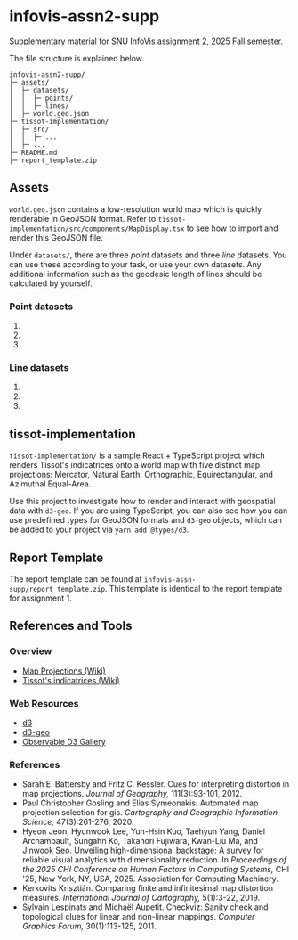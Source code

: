 # infovis-assn2-supp
Supplementary material for SNU InfoVis assignment 2, 2025 Fall semester.

The file structure is explained below.
```
infovis-assn2-supp/
├─ assets/
│  ├─ datasets/
│  │  ├─ points/
│  │  ├─ lines/
│  ├─ world.geo.json
├─ tissot-implementation/
│  ├─ src/
│  │  ├─ ...
│  ├─ ...
├─ README.md
├─ report_template.zip
```
## Assets
`world.geo.json` contains a low-resolution world map which is quickly renderable in GeoJSON format. Refer to `tissot-implementation/src/components/MapDisplay.tsx` to see how to import and render this GeoJSON file.

Under `datasets/`, there are three *point* datasets and three *line* datasets. You can use these according to your task, or use your own datasets. Any additional information such as the geodesic length of lines should be calculated by yourself.

### Point datasets
1. 
2. 
3. 

### Line datasets
1.
2.
3.

## tissot-implementation
`tissot-implementation/` is a sample React + TypeScript project which renders Tissot's indicatrices onto a world map with five distinct map projections: Mercator, Natural Earth, Orthographic, Equirectangular, and Azimuthal Equal-Area.

Use this project to investigate how to render and interact with geospatial data with `d3-geo`. If you are using TypeScript, you can also see how you can use predefined types for GeoJSON formats and `d3-geo` objects, which can be added to your project via `yarn add @types/d3`.

## Report Template
The report template can be found at `infovis-assn-supp/report_template.zip`. This template is identical to the report template for assignment 1.

## References and Tools
### Overview
- [Map Projections (Wiki)](https://en.wikipedia.org/wiki/Map_projection)
- [Tissot's indicatrices (Wiki)](https://en.wikipedia.org/wiki/Tissot%27s_indicatrix)
### Web Resources
- [d3](https://d3js.org)
- [d3-geo](https://d3js.org/d3-geo)
- [Observable D3 Gallery](https://observablehq.com/@d3/gallery)
### References
- Sarah E. Battersby and Fritz C. Kessler. Cues for interpreting distortion in map projections. *Journal of Geography,* 111(3):93-101, 2012.
- Paul Christopher Gosling and Elias Symeonakis. Automated map projection selection for gis. *Cartography and Geographic Information Science,* 47(3):261-276, 2020.
- Hyeon Jeon, Hyunwook Lee, Yun-Hsin Kuo, Taehyun Yang, Daniel Archambault, Sungahn Ko, Takanori Fujiwara, Kwan-Liu Ma, and Jinwook Seo. Unveiling high-dimensional backstage: A survey for reliable visual analytics with dimensionality reduction. In *Proceedings of the 2025 CHI Conference on Human Factors in Computing Systems,* CHI '25, New York, NY, USA, 2025. Association for Computing Machinery.
- Kerkovits Krisztián. Comparing finite and infinitesimal map distortion measures. *International Journal of Cartography,* 5(1):3-22, 2019.
- Sylvain Lespinats and Michaël Aupetit. Checkviz: Sanity check and topological clues for linear and non-linear mappings. *Computer Graphics Forum,* 30(1):113-125, 2011.

